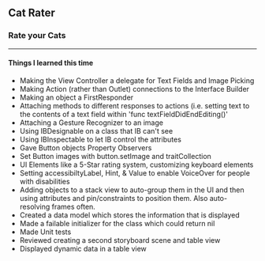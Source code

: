 ## Cat Rater
### Rate your Cats
---
#### Things I learned this time
- Making the View Controller a delegate for Text Fields and Image Picking
- Making Action (rather than Outlet) connections to the Interface Builder
- Making an object a FirstResponder
- Attaching methods to different responses to actions (i.e. setting text to the contents of a text field within 'func textFieldDidEndEditing()'
- Attaching a Gesture Recognizer to an image
- Using IBDesignable on a class that IB can't see
- Using IBInspectable to let IB control the attributes
- Gave Button objects Property Observers
- Set Button images with button.setImage and traitCollection
- UI Elements like a 5-Star rating system, customizing keyboard elements
- Setting accessibiltyLabel, Hint, & Value to enable VoiceOver for people with disabilities
- Adding objects to a stack view to auto-group them in the UI and then using attributes and pin/constraints to position them. Also auto-resolving frames often.
- Created a data model which stores the information that is displayed
- Made a failable initializer for the class which could return nil
- Made Unit tests
- Reviewed creating a second storyboard scene and table view
- Displayed dynamic data in a table view
